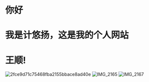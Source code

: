 # 你好
# 我是计悠扬，这是我的个人网站
# 王顺!
![2fce9d71c75468fba2155bbace8ad40e](https://github.com/Jiyouyang/Jiyouyang.github.io/assets/126579891/4ad12063-1f6d-4387-8bf5-094afbc681e7)
![IMG_2165](https://github.com/Jiyouyang/Jiyouyang.github.io/assets/126579891/2a1112be-779a-4a19-beb6-952c42bcbcce)
![IMG_2167](https://github.com/Jiyouyang/Jiyouyang.github.io/assets/126579891/0a51eb4a-f222-4755-b5eb-2f75684bb6a8)
